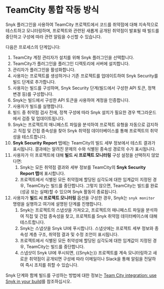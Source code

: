 # TeamCity 통합 작동 방식

Snyk 플러그인을 사용하여 TeamCity 프로젝트에서 코드를 취약점에 대해 지속적으로 테스트하고 모니터링하며, 프로젝트와 관련된 새롭게 공개된 취약점이 발표될 때 빌드를 중단하고 구성에 따라 관련 알림을 수신할 수 있습니다.

다음은 프로세스의 단계입니다:

1. TeamCity 계정 관리자가 설치를 위해 Snyk 플러그인을 선택합니다.
2. TeamCity가 플러그인을 플러그인 디렉토리에 서버에 설치합니다.
3. 관리자가 플러그인을 활성화합니다.
4. 사용자는 프로젝트를 생성하거나 기존 프로젝트를 업데이트하여 Snyk Security를 빌드 단계로 추가합니다.
5. 사용자는 빌드를 구성하며, Snyk Security 단계(빌드에서 구성한 API 토큰, 정책 변경 등)를 구성합니다.
6. Snyk는 빌드에서 구성한 API 토큰을 사용하여 계정을 인증합니다.
7. 사용자가 빌드를 실행합니다.
8. 빌드 중 취약점 검사 전에, 정책 구성에 따라 Snyk 설치가 필요한 경우 백그라운드에서 검증 및 업데이트됩니다.
9. Snyk는 프로젝트의 매니페스트 파일을 분석하여 프로젝트 유형을 자동으로 감지하고 직접 및 간접 종속성을 찾아 Snyk 취약점 데이터베이스를 통해 프로젝트의 취약성을 테스트합니다.
10. **Snyk Security Report** 탭에는 TeamCity의 빌드 세부 정보에서 테스트 결과가 표시됩니다. 결과에는 알려진 문제의 수와 식별된 종속성 경로의 수가 표시됩니다.
11. 사용자가 이 프로젝트에 대해 **빌드 시 프로젝트 모니터링** 구성 설정을 선택하지 않았다면:
    1. Snyk는 모든 취약점 결과와 세부 정보를 TeamCity의 **Snyk Security Report 탭**에 표시합니다.
    2. 프로젝트에서 식별된 모든 취약점에 할당된 심각도에 대한 임계값이 지정된 경우, TeamCity는 빌드를 중단합니다. 그렇지 않으면, TeamCity는 빌드를 완료(성공 또는 실패)할 수 있으며 Snyk 활동이 종료됩니다.
12. 사용자가 **빌드 시 프로젝트 모니터링** 옵션을 구성한 경우, Snyk는 `snyk monitor` 명령을 실행하고 여기에 설명된 단계를 진행합니다.
    1. Snyk는 프로젝트의 스냅샷을 가져오고, 프로젝트의 매니페스트 파일을 분석하여 직접 및 간접 종속성을 찾고, 프로젝트를 Snyk 취약점 데이터베이스에 대해 테스트합니다.
    2. Snyk는 스냅샷을 Snyk UI에 푸시합니다. 스냅샷에는 프로젝트 세부 정보와 종속성 계층 구조, 취약점 결과 및 수정 조언이 표시됩니다.
    3. 프로젝트에서 식별된 모든 취약성에 할당된 심각도에 대한 임계값이 지정된 경우, TeamCity는 빌드를 중단합니다.
    4. 스냅샷이 Snyk UI에 푸시되면, {{Snyk는}} 프로젝트를 계속 모니터링하고 새로운 취약점이 공개되면 구성에 따라 이메일이나 Slack을 통해 알림을 전달하여 즉시 조치를 취할 수 있습니다.

Snyk 단계와 함께 빌드를 구성하는 방법에 대한 정보는 [Team City integration: use Snyk in your build](teamcity-integration-use-snyk-in-your-build.md)를 참조하십시오.